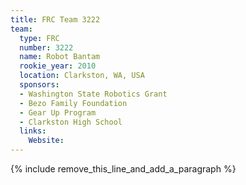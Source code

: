 ```yaml
---
title: FRC Team 3222
team:
  type: FRC
  number: 3222
  name: Robot Bantam
  rookie_year: 2010
  location: Clarkston, WA, USA
  sponsors:
  - Washington State Robotics Grant
  - Bezo Family Foundation
  - Gear Up Program
  - Clarkston High School
  links:
    Website:
---
```


{% include remove_this_line_and_add_a_paragraph %}